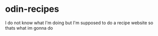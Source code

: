 # odin-recipes
I do not know what I'm doing but I'm supposed to do a recipe website so thats what im gonna do